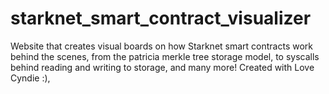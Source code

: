 # starknet_smart_contract_visualizer
Website that creates visual boards on how Starknet smart contracts work behind the scenes, from the patricia merkle tree storage model, to syscalls behind reading and writing to storage, and many more! Created with Love Cyndie :), 
